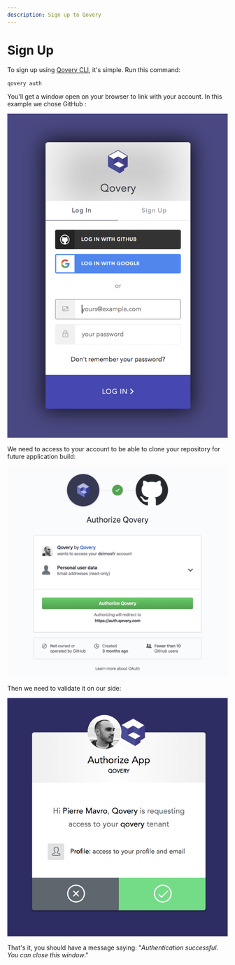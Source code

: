 ```yaml
---
description: Sign up to Qovery
---
```


# Sign Up

To sign up using [Qovery CLI](../others/cli.md), it's simple. Run this command:

```text
qovery auth
```

You'll get a window open on your browser to link with your account. In this example we chose GitHub :

![](../.gitbook/assets/qovery_auth.png)

We need to access to your account to be able to clone your repository for future application build:

![](../.gitbook/assets/github_connect.png)

Then we need to validate it on our side:

![](../.gitbook/assets/github_auth.png)

That's it, you should have a message saying: "_Authentication successful. You can close this window_."

